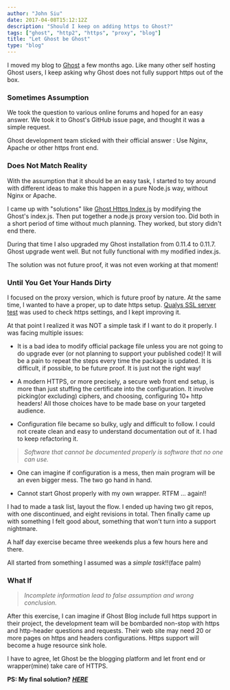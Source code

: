 ```yaml
---
author: "John Siu"
date: 2017-04-08T15:12:12Z
description: "Should I keep on adding https to Ghost?"
tags: ["ghost", "http2", "https", "proxy", "blog"]
title: "Let Ghost be Ghost"
type: "blog"
---
```


I moved my blog to [Ghost](//ghost.org) a few months ago. Like many other self hosting Ghost users, I keep asking why Ghost does not fully support https out of the box.
<!--more-->
### Sometimes Assumption

We took the question to various online forums and hoped for an easy answer. We took it to Ghost's GitHub issue page, and thought it was a simple request.

Ghost development team sticked with their official answer : Use Nginx, Apache or other https front end.

### Does Not Match Reality

With the assumption that it should be an easy task, I started to toy around with different ideas to make this happen in a pure Node.js way, without Nginx or Apache.

I came up with "solutions" like [Ghost Https Index.js](/blog/ghost-https-index-js-in-github/) by modifying the Ghost's index.js. Then put together a node.js proxy version too. Did both in a short period of time without much planning. They worked, but story didn't end there.

During that time I also upgraded my Ghost installation from 0.11.4 to 0.11.7. Ghost upgrade went well. But not fully functional with my modified index.js.

The solution was not future proof, it was not even working at that moment!

### Until You Get Your Hands Dirty

I focused on the proxy version, which is future proof by nature. At the same time, I wanted to have a proper, up to date https setup. [Qualys SSL server test](//www.ssllabs.com/ssltest/) was used to check https settings, and I kept improving it.

At that point I realized it was NOT a simple task if I want to do it properly. I was facing multiple issues:

- It is a bad idea to modify official package file unless you are not going to do upgrade ever (or not planning to support your published code)! It will be a pain to repeat the steps every time the package is updated. It is difficult, if possible, to be future proof. It is just not the right way!

- A modern HTTPS, or more precisely, a secure web front end setup, is more than just stuffing the certificate into the configuration. It involve picking(or excluding) ciphers, and choosing, configuring 10+ http headers! All those choices have to be made base on your targeted audience.

- Configuration file became so bulky, ugly and difficult to follow. I could not create clean and easy to understand documentation out of it. I had to keep refactoring it.

> *Software that cannot be documented properly is software that no one can use.*

- One can imagine if configuration is a mess, then main program will be an even bigger mess. The two go hand in hand.

- Cannot start Ghost properly with my own wrapper. RTFM ... again!!

I had to made a task list, layout the flow. I ended up having two git repos, with one discontinued, and eight revisions in total. Then finally came up with something I felt good about, something that won't turn into a support nightmare.

A half day exercise became three weekends plus a few hours here and there.

All started from something I assumed was a *simple task*!!(face palm)

### What If

> *Incomplete information lead to false assumption and wrong conclusion.*

After this exercise, I can imagine if Ghost Blog include full https support in their project, the development team will be bombarded non-stop with https and http-header questions and requests. Their web site may need 20 or more pages on https and headers configurations. Https support will become a huge resource sink hole.

I have to agree, let Ghost be the blogging platform and let front end or wrapper(mine) take care of HTTPS.

__PS: My final solution?__ [___HERE___](/h2ghost)
